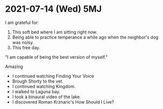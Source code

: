 # 2021-07-14 (Wed) 5MJ

I am grateful for:

1. This soft bed where I am sitting right now.
2. Being able to practice temperance a while ago when the neighbor's dog was noisy.
3. This free day.

"I am capable of being the best version of myself."

Amazing

- I continued watching Finding Your Voice
- Brough Shorty to the vet.
- I continued watching Kingdom.
- I walked to Laguna bay.
- I took a binaural video of the lake.
- I discovered Roman Krznaric's How Should I Live?

